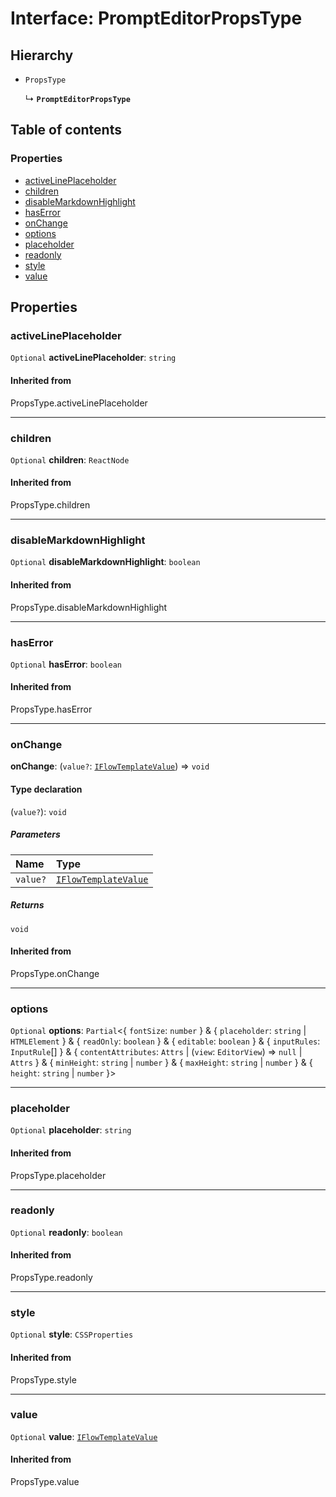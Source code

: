 # Interface: PromptEditorPropsType

## Hierarchy

* `PropsType`

  ↳ **`PromptEditorPropsType`**

## Table of contents

### Properties

* [activeLinePlaceholder](/auto-docs/form-materials/interfaces/PromptEditorPropsType.md#activelineplaceholder)
* [children](/auto-docs/form-materials/interfaces/PromptEditorPropsType.md#children)
* [disableMarkdownHighlight](/auto-docs/form-materials/interfaces/PromptEditorPropsType.md#disablemarkdownhighlight)
* [hasError](/auto-docs/form-materials/interfaces/PromptEditorPropsType.md#haserror)
* [onChange](/auto-docs/form-materials/interfaces/PromptEditorPropsType.md#onchange)
* [options](/auto-docs/form-materials/interfaces/PromptEditorPropsType.md#options)
* [placeholder](/auto-docs/form-materials/interfaces/PromptEditorPropsType.md#placeholder)
* [readonly](/auto-docs/form-materials/interfaces/PromptEditorPropsType.md#readonly)
* [style](/auto-docs/form-materials/interfaces/PromptEditorPropsType.md#style)
* [value](/auto-docs/form-materials/interfaces/PromptEditorPropsType.md#value)

## Properties

### activeLinePlaceholder

`Optional` **activeLinePlaceholder**: `string`

#### Inherited from

PropsType.activeLinePlaceholder

***

### children

`Optional` **children**: `ReactNode`

#### Inherited from

PropsType.children

***

### disableMarkdownHighlight

`Optional` **disableMarkdownHighlight**: `boolean`

#### Inherited from

PropsType.disableMarkdownHighlight

***

### hasError

`Optional` **hasError**: `boolean`

#### Inherited from

PropsType.hasError

***

### onChange

**onChange**: (`value?`: [`IFlowTemplateValue`](/auto-docs/form-materials/interfaces/IFlowTemplateValue.md)) => `void`

#### Type declaration

(`value?`): `void`

##### Parameters

| Name | Type |
| :------ | :------ |
| `value?` | [`IFlowTemplateValue`](/auto-docs/form-materials/interfaces/IFlowTemplateValue.md) |

##### Returns

`void`

#### Inherited from

PropsType.onChange

***

### options

`Optional` **options**: `Partial`<{ `fontSize`: `number`  } & { `placeholder`: `string` | `HTMLElement`  } & { `readOnly`: `boolean`  } & { `editable`: `boolean`  } & { `inputRules`: `InputRule`\[]  } & { `contentAttributes`: `Attrs` | (`view`: `EditorView`) => `null` | `Attrs`  } & { `minHeight`: `string` | `number`  } & { `maxHeight`: `string` | `number`  } & { `height`: `string` | `number`  }>

***

### placeholder

`Optional` **placeholder**: `string`

#### Inherited from

PropsType.placeholder

***

### readonly

`Optional` **readonly**: `boolean`

#### Inherited from

PropsType.readonly

***

### style

`Optional` **style**: `CSSProperties`

#### Inherited from

PropsType.style

***

### value

`Optional` **value**: [`IFlowTemplateValue`](/auto-docs/form-materials/interfaces/IFlowTemplateValue.md)

#### Inherited from

PropsType.value
